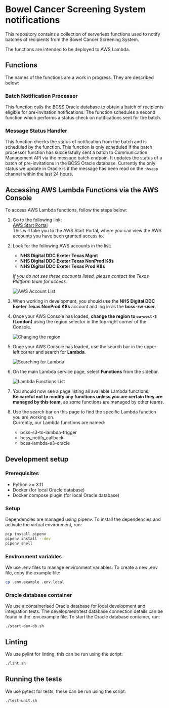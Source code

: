 # Bowel Cancer Screening System notifications

This repository contains a collection of serverless functions used to notify batches of recipients from the Bowel Cancer Screening System.

The functions are intended to be deployed to AWS Lambda.

## Functions

The names of the functions are a work in progress. They are described below:


### Batch Notification Processor

This function calls the BCSS Oracle database to obtain a batch of recipients eligible for pre-invitation notifications.
The function schedules a second function which performs a status check on notifications sent for the batch.


### Message Status Handler

This function checks the status of notification from the batch and is scheduled by the function.
This function is only scheduled if the batch processor function has successfully sent a batch to Communication Management API via the message batch endpoin.
It updates the status of a batch of pre-invitations in the BCSS Oracle database.
Currently the only status we update in Oracle is if the message has been read on the `nhsapp` channel within the last 24 hours.

## Accessing AWS Lambda Functions via the AWS Console

To access AWS Lambda functions, follow the steps below:

1. Go to the following link:  
   [AWS Start Portal](https://d-9c67018f89.awsapps.com/start/#/?tab=accounts)  
   This will take you to the AWS Start Portal, where you can view the AWS accounts you have been granted access to.

2. Look for the following AWS accounts in the list:
   - **NHS Digital DDC Exeter Texas Mgmt**
   - **NHS Digital DDC Exeter Texas NonProd K8s**
   - **NHS Digital DDC Exeter Texas Prod K8s**


   *If you do not see these accounts listed, please contact the Texas Platform team for access.*

   ![AWS Account List](docs/images/aws-accounts.png)

3. When working in development, you should use the **NHS Digital DDC Exeter Texas NonProd K8s** account and log in as the **bcss-rw-user**.

4. Once your AWS Console has loaded, **change the region to `eu-west-2` (London)** using the region selector in the top-right corner of the Console.

   ![Changing the region](docs/images/region-change.png)

5. Once your AWS Console has loaded, use the search bar in the upper-left corner and search for **Lambda**.

   ![Searching for Lambda](docs/images/lambda-search.png)

6. On the main Lambda service page, select **Functions** from the sidebar.

   ![Lambda Functions List](docs/images/lambda-functions-list.png)

7. You should now see a page listing all available Lambda functions.  
   **Be careful not to modify any functions unless you are certain they are managed by this team,** as some functions are managed by other teams.

8. Use the search bar on this page to find the specific Lambda function you are working on.  
   Currently, our Lambda functions are named:

   - bcss-s3-to-lambda-trigger
   - bcss_notify_callback
   - bcss-lambda-s3-oracle

## Development setup

### Prerequisites

- Python >= 3.11
- Docker (for local Oracle database)
- Docker compose plugin (for local Oracle database)

### Setup

Dependencies are managed using pipenv. To install the dependencies and activate the virtual environment, run:

```bash
pip install pipenv
pipenv install --dev
pipenv shell
```

### Environment variables

We use .env files to manage environment variables. To create a new .env file, copy the example file:

```bash
cp .env.example .env.local
```

### Oracle database container

We use a containerised Oracle database for local development and integration tests.
The development/test database connection details can be found in the .env.example file.
To start the Oracle database container, run:

```bash
./start-dev-db.sh
```


## Linting

We use pylint for linting, this can be run using the script:

```bash
./lint.sh
```

## Running the tests

We use pytest for tests, these can be run using the script:

```bash
./test-unit.sh
```
